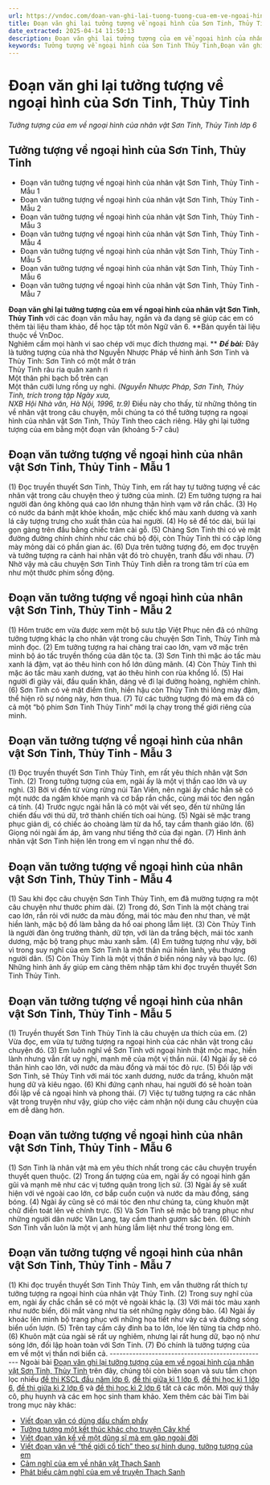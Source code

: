 ```yaml
---
url: https://vndoc.com/doan-van-ghi-lai-tuong-tuong-cua-em-ve-ngoai-hinh-cua-nhan-vat-son-tinh-thuy-tinh-254151
title: Đoạn văn ghi lại tưởng tượng về ngoại hình của Sơn Tinh, Thủy Tinh - Tưởng tượng của em về ngoại hình của nhân vật Sơn Tinh, Thủy Tinh lớp 6 - VnDoc.com
date_extracted: 2025-04-14 11:50:13
description: Đoạn văn ghi lại tưởng tượng của em về ngoại hình của nhân vật Sơn Tinh Thủy Tinh lớp 6 được biên soạn nhằm giúp các em HS đạt kết quả tốt trong quá trình làm bài tập và học tập môn Ngữ văn lớp 6.
keywords: Tưởng tượng về ngoại hình của Sơn Tinh Thủy Tinh,Đoạn văn ghi lại tưởng tượng về ngoại hình Sơn Tinh Thủy Tinh,Đoạn văn ghi lại tưởng tượng của em về ngoại hình của nhân vật Sơn Tinh Thủy Tinh,viết đoạn văn ghi lại tưởng tượng của em về ngoại hình của Sơn Tinh Thủy Tinh,hãy viết đoạn văn ghi lại tưởng tượng của em về ngoại hình của nhân vật Sơn Tinh Thủy Tinh,hãy ghi lại tưởng tượng của em về ngoại hình của nhân vật Sơn Tinh Thủy Tinh bằng một đoạn văn
---
```


# Đoạn văn ghi lại tưởng tượng về ngoại hình của Sơn Tinh, Thủy Tinh
 _Tưởng tượng của em về ngoại hình của nhân vật Sơn Tinh, Thủy Tinh lớp 6_
## **Tưởng tượng về ngoại hình của Sơn Tinh, Thủy Tinh**
  * Đoạn văn tưởng tượng về ngoại hình của nhân vật Sơn Tinh, Thủy Tinh - Mẫu 1
  * Đoạn văn tưởng tượng về ngoại hình của nhân vật Sơn Tinh, Thủy Tinh - Mẫu 2
  * Đoạn văn tưởng tượng về ngoại hình của nhân vật Sơn Tinh, Thủy Tinh - Mẫu 3
  * Đoạn văn tưởng tượng về ngoại hình của nhân vật Sơn Tinh, Thủy Tinh - Mẫu 4
  * Đoạn văn tưởng tượng về ngoại hình của nhân vật Sơn Tinh, Thủy Tinh - Mẫu 5
  * Đoạn văn tưởng tượng về ngoại hình của nhân vật Sơn Tinh, Thủy Tinh - Mẫu 6
  * Đoạn văn tưởng tượng về ngoại hình của nhân vật Sơn Tinh, Thủy Tinh - Mẫu 7

**Đoạn văn ghi lại tưởng tượng của em về ngoại hình của nhân vật Sơn Tinh, Thủy Tinh** với các đoạn văn mẫu hay, ngắn và đa dạng sẽ giúp các em có thêm tài liệu tham khảo, để học tập tốt môn Ngữ văn 6.
**Bản quyền tài liệu thuộc về VnDoc.  
Nghiêm cấm mọi hành vi sao chép với mục đích thương mại. **
**_Đề bài:_**
Đây là tưởng tượng của nhà thơ Nguyễn Nhược Pháp về hình ảnh Sơn Tinh và Thủy Tinh:
Sơn Tinh có một mắt ở trán  
Thủy Tinh râu ria quăn xanh rì  
Một thân phi bạch bổ trên cạn  
Một thân cưỡi lưng rồng uy nghi.
_\(Nguyễn Nhược Pháp, Sơn Tinh, Thủy Tinh, trích trong tập Ngày xưa,  
NXB Hội Nhà văn, Hà Nội, 1996, tr.9\)_
Điều này cho thấy, từ những thông tin về nhân vật trong câu chuyện, mỗi chúng ta có thể tưởng tượng ra ngoại hình của nhân vật Sơn Tinh, Thủy Tinh theo cách riêng. Hãy ghi lại tưởng tượng của em bằng một đoạn văn \(khoảng 5-7 câu\)
## **Đoạn văn tưởng tượng về ngoại hình của nhân vật Sơn Tinh, Thủy Tinh - Mẫu 1**
\(1\) Đọc truyền thuyết Sơn Tinh, Thủy Tinh, em rất hay tự tưởng tượng về các nhân vật trong câu chuyện theo ý tưởng của mình. \(2\) Em tưởng tượng ra hai người đàn ông không quá cao lớn nhưng thân hình vạm vỡ rắn chắc. \(3\) Họ có nước da bánh mật khỏe khoắn, mặc chiếc khố màu xanh dương và xanh lá cây tượng trưng cho xuất thân của hai người. \(4\) Họ sẽ để tóc dài, búi lại gọn gàng trên đầu bằng chiếc trâm cài gỗ. \(5\) Chàng Sơn Tinh thì có vẻ mặt đường đường chính chính như các chú bộ đội, còn Thủy Tinh thì có cặp lông mày mỏng dài có phần gian ác. \(6\) Dựa trên tưởng tượng đó, em đọc truyện và tưởng tượng ra cảnh hai nhân vật đó trò chuyện, tranh đấu với nhau. \(7\) Nhờ vậy mà câu chuyện Sơn Tinh Thủy Tinh diễn ra trong tâm trí của em như một thước phim sống động.
## **Đoạn văn tưởng tượng về ngoại hình của nhân vật Sơn Tinh, Thủy Tinh - Mẫu 2**
\(1\) Hôm trước em vừa được xem một bộ sưu tập Việt Phục nên đã có những tưởng tượng khác lạ cho nhân vật trong câu chuyện Sơn Tinh, Thủy Tinh mà mình đọc. \(2\) Em tưởng tượng ra hai chàng trai cao lớn, vạm vỡ mặc trên mình bộ áo tấc truyền thống của dân tộc ta. \(3\) Sơn Tinh thì mặc áo tấc màu xanh lá đậm, vạt áo thêu hình con hổ lớn dũng mãnh. \(4\) Còn Thủy Tinh thì mặc áo tấc màu xanh dương, vạt áo thêu hình con rùa khổng lồ. \(5\) Hai người đi giày vải, đầu quấn khăn, dáng vẻ đi lại đường hoàng, nghiêm chỉnh. \(6\) Sơn Tinh có vẻ mặt điềm tĩnh, hiền hậu còn Thủy Tinh thì lông mày đậm, thể hiện rõ sự nóng nảy, hơn thua. \(7\) Từ các tưởng tượng đó mà em đã có cả một “bộ phim Sơn Tinh Thủy Tinh” mới lạ chạy trong thế giới riêng của mình.
## **Đoạn văn tưởng tượng về ngoại hình của nhân vật Sơn Tinh, Thủy Tinh - Mẫu 3**
\(1\) Đọc truyền thuyết Sơn Tinh Thủy Tinh, em rất yêu thích nhân vật Sơn Tinh. \(2\) Trong tưởng tượng của em, ngài ấy là một vị thần cao lớn và uy nghi. \(3\) Bởi vì đến từ vùng rừng núi Tản Viên, nên ngài ấy chắc hẳn sẽ có một nước da ngăm khỏe mạnh và cơ bắp rắn chắc, cùng mái tóc đen ngắn cá tính. \(4\) Trước ngực ngài hẳn là có một vài vết sẹo, đến từ những lần chiến đấu với thú dữ, trở thành chiến tích oai hùng. \(5\) Ngài sẽ mặc trang phục giản dị, có chiếc áo choàng làm từ da hổ, tay cầm thanh giáo lớn. \(6\) Giọng nói ngài ấm áp, âm vang như tiếng thở của đại ngàn. \(7\) Hình ảnh nhân vật Sơn Tinh hiện lên trong em vĩ ngạn như thế đó.
## **Đoạn văn tưởng tượng về ngoại hình của nhân vật Sơn Tinh, Thủy Tinh - Mẫu 4**
\(1\) Sau khi đọc câu chuyện Sơn Tinh Thủy Tinh, em đã mường tượng ra một câu chuyện như thước phim dài. \(2\) Trong đó, Sơn Tinh là một chàng trai cao lớn, rắn rỏi với nước da màu đồng, mái tóc màu đen như than, vẻ mặt hiền lành, mặc bộ đồ làm bằng da hổ oai phong lẫm liệt. \(3\) Còn Thủy Tinh là người đàn ông trưởng thành, dữ tợn, với làn da trắng bệch, mái tóc xanh dương, mặc bộ trang phục màu xanh sẫm. \(4\) Em tưởng tượng như vậy, bởi vì trong suy nghĩ của em Sơn Tinh là một thần núi hiền lành, yêu thương người dân. \(5\) Còn Thủy Tinh là một vị thần ở biển nóng nảy và bạo lực. \(6\) Những hình ảnh ấy giúp em càng thêm nhập tâm khi đọc truyền thuyết Sơn Tinh Thủy Tinh.
## **Đoạn văn tưởng tượng về ngoại hình của nhân vật Sơn Tinh, Thủy Tinh - Mẫu 5**
\(1\) Truyền thuyết Sơn Tinh Thủy Tinh là câu chuyện ưa thích của em. \(2\) Vừa đọc, em vừa tự tưởng tượng ra ngoại hình của các nhân vật trong câu chuyện đó. \(3\) Em luôn nghĩ về Sơn Tinh với ngoại hình thật mộc mạc, hiền lành nhưng vẫn rất uy nghi, mạnh mẽ của một vị thần núi. \(4\) Ngài ấy sẽ có thân hình cao lớn, với nước da màu đồng và mái tóc đỏ rực. \(5\) Đối lập với Sơn Tinh, sẽ Thủy Tinh với mái tóc xanh dương, nước da trắng, khuôn mặt hung dữ và kiêu ngạo. \(6\) Khi đứng cạnh nhau, hai người đó sẽ hoàn toàn đối lập về cả ngoại hình và phong thái. \(7\) Việc tự tưởng tượng ra các nhân vật trong truyện như vậy, giúp cho việc cảm nhận nội dung câu chuyện của em dễ dàng hơn.
## **Đoạn văn tưởng tượng về ngoại hình của nhân vật Sơn Tinh, Thủy Tinh - Mẫu 6**
\(1\) Sơn Tinh là nhân vật mà em yêu thích nhất trong các câu chuyện truyền thuyết quen thuộc. \(2\) Trong ấn tượng của em, ngài ấy có ngoại hình gần gũi và mạnh mẽ như các vị tướng quân trong lịch sử. \(3\) Ngài ấy sẽ xuất hiện với vẻ ngoài cao lớn, cơ bắp cuồn cuộn và nước da màu đồng, sáng bóng. \(4\) Ngài ấy cũng sẽ có mái tóc đen như chúng ta, cùng khuôn mặt chữ điền toát lên vẻ chính trực. \(5\) Và Sơn Tinh sẽ mặc bộ trang phục như những người dân nước Văn Lang, tay cầm thanh gươm sắc bén. \(6\) Chính Sơn Tinh vẫn luôn là một vị anh hùng lẫm liệt như thế trong lòng em.
## **Đoạn văn tưởng tượng về ngoại hình của nhân vật Sơn Tinh, Thủy Tinh - Mẫu 7**
\(1\) Khi đọc truyền thuyết Sơn Tinh Thủy Tinh, em vẫn thường rất thích tự tưởng tượng ra ngoại hình của nhân vật Thủy Tinh. \(2\) Trong suy nghĩ của em, ngài ấy chắc chắn sẽ có một vẻ ngoài khác lạ. \(3\) Với mái tóc màu xanh như nước biển, đôi mắt vàng như tia sét những ngày dông bão. \(4\) Ngài ấy khoác lên mình bộ trang phục với những họa tiết như vảy cá và đường sóng biển uốn lượn. \(5\) Trên tay cầm cây đinh ba to lớn, lóe lên từng tia chớp nhỏ. \(6\) Khuôn mặt của ngài sẽ rất uy nghiêm, nhưng lại rất hung dữ, bạo nộ như sóng lớn, đối lập hoàn toàn với Sơn Tinh. \(7\) Đó chính là tưởng tượng của em về một vị thần nơi biển cả.
\-------------------------------------------------
Ngoài bài [Đoạn văn ghi lại tưởng tượng của em về ngoại hình của nhân vật Sơn Tinh, Thủy Tinh](<https://vndoc.com/doan-van-ghi-lai-tuong-tuong-cua-em-ve-ngoai-hinh-cua-nhan-vat-son-tinh-thuy-tinh-254151>) trên đây, chúng tôi còn biên soạn và sưu tầm chọn lọc nhiều [đề thi KSCL đầu năm lớp 6](<https://vndoc.com/khao-sat-chat-luong-dau-nam-lop6>), [đề thi giữa kì 1 lớp 6,](<https://vndoc.com/de-thi-giua-ki-1-lop6>) [đề thi học kì 1 lớp 6,](<https://vndoc.com/de-thi-hoc-ki-1-lop6>) [đề thi giữa kì 2 lớp 6](<https://vndoc.com/de-thi-giua-ki-2-lop6>) và [đề thi học kì 2 lớp 6](<https://vndoc.com/de-thi-hoc-ki-2-lop6>) tất cả các môn. Mời quý thầy cô, phụ huynh và các em học sinh tham khảo.
Xem thêm các bài Tìm bài trong mục này khác:
  * [Viết đoạn văn có dùng dấu chấm phẩy](</viet-doan-van-co-dung-dau-cham-phay-254694>)
  * [Tưởng tượng một kết thúc khác cho truyện Cây khế](</tuong-tuong-mot-ket-thuc-khac-cho-truyen-cay-khe-256479>)
  * [Viết đoạn văn kể về một dũng sĩ mà em gặp ngoài đời](</viet-doan-van-ke-ve-mot-dung-si-ma-em-gap-ngoai-doi-hoac-biet-qua-sach-bao-truyen-ke-256477>)
  * [Viết đoạn văn về “thế giới cổ tích” theo sự hình dung, tưởng tượng của em](</viet-doan-van-ve-the-gioi-co-tich-theo-su-hinh-dung-tuong-tuong-cua-em-256481>)
  * [Cảm nghĩ của em về nhân vật Thạch Sanh](</viet-doan-van-5-den-7-cau-neu-cam-nghi-cua-em-ve-nhan-vat-thach-sanh-207080>)
  * [Phát biểu cảm nghĩ của em về truyện Thạch Sanh](</phat-bieu-cam-nghi-cua-em-ve-truyen-thach-sanh-162706>)

